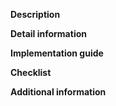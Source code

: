 **Description**

<!--A clear and concise description of what task is.-->

**Detail information**

<!--Detail information about the task (Eg: What is it for? Why do we need it?...). May include a table of what to implement (for project managers)-->

<!--
| Col 1     | Col 2     | Col 3     |
| --------- | --------- | --------- |
| Content 1 | Content 2 | Content 3 |
-->

**Implementation guide**

<!--Quick guide about how to implement the task as well as any library and tools needed (if any)-->

**Checklist**

<!--Smaller works that are needed to finish (for assignees)-->

<!--
- [ ] Work 1
- [ ] Work 2
- [ ] Work 3
-->

**Additional information**

<!--Any other information that is needed-->

